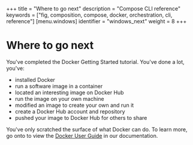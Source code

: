 +++
title = "Where to go next"
description = "Compose CLI reference"
keywords = ["fig, composition, compose, docker, orchestration, cli,  reference"]
[menu.windows]
identifier = "windows_next"
weight = 8
+++

# Where to go next

You've completed the Docker Getting Started tutorial. You've done a lot, you've:

* installed Docker
* run a software image in a container
* located an interesting image on Docker Hub
* run the image on your own machine
* modified an image to create your own and run it
* create a Docker Hub account and repository
* pushed your image to Docker Hub for others to share

You've only scratched the surface of what Docker can do. To learn more, go onto
to view the  [Docker User Guide](http://docs.docker.com) in our documentation.
	
